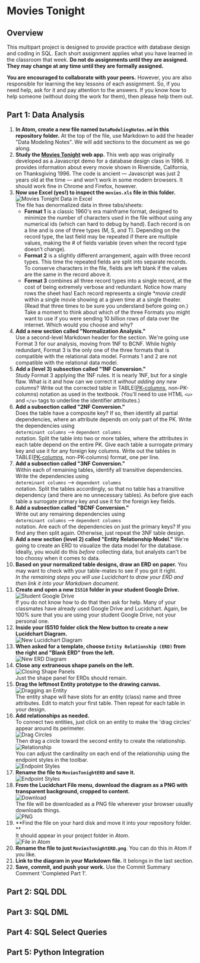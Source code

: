 # Movies Tonight

## Overview
This multipart project is designed to provide practice with database design and coding in SQL. Each short assignment applies what you have learned in the classroom that week. __Do not do assignments until they are assigned. They may change at any time until they are formally assigned.__

__You are encouraged to collaborate with your peers.__ However, you are also responsible for learning the key lessons of each assignment. So, if you need help, ask for it and pay attention to the answers. If you know how to help someone (without doing the work for them), then please help them out.

## Part 1: Data Analysis

1. **In Atom, create a new file named `DataModelingNotes.md` in this repository folder.** At the top of the file, use Markdown to add the header "Data Modeling Notes". We will add sections to the document as we go along.
2. **Study the [Movies Tonight](http://christopherhuntley.github.io/movies-tonight) web app.** This web app was originally developed as a Javascript demo for a database design class in 1996. It provides information about every movie shown in Riverside, California, on Thanksgiving 1996. The code is ancient –– Javascript was just 2 years old at the time –– and won’t work in some modern browsers. It should work fine in Chrome and Firefox, however.  
3. **Now use Excel (yes!) to inspect the `movies.xls` file in this folder.**   
![Movies Tonight Data in Excel](img/img1.png)  
The file has denormalized data in three tabs/sheets:
    * **Format 1** is a classic 1960's era mainframe format, designed to minimize the number of characters used in the file without using any numerical ids (which can hard to debug by hand). Each record is on a line and is one of three types (M, S, and T). Depending on the record type, the last field may be repeated if there are multiple values, making the # of fields variable (even when the record type doesn’t change).
    * **Format 2** is a slightly different arrangement, again with three record types. This time the repeated fields are split into separate records. To conserve characters in the file, fields are left blank if the values are the same in the record above it.
    * **Format 3** combines all three record types into a single record, at the cost of being extremely verbose and redundant. Notice how many rows the sheet has! Each record represents a single **movie credit* within a single movie showing at a given time at a single theater. (Read that three times to be sure you understand before going on.)     
  Take a moment to think about which of the three Formats you might want to use if you were sending 10 billion rows of data over the internet. Which would you choose and why?
4. **Add a new section called "Normalization Analysis."**  
Use a second-level Markdown header for the section. We're going use Format 3 for our analysis, moving from 1NF to BCNF. While highly redundant, Format 3 is the only one of the three formats that is compatible with the relational data model. Formats 1 and 2 are not compatible with the relational data model.
5. **Add a (level 3) subsection called "1NF Conversion."**  
Study Format 3 applying the 1NF rules. It is nearly 1NF, but for a single flaw. What is it and how can we correct it *without adding any new columns*? Write out the corrected table in TABLE(<u>PK-columns</u>, non-PK-columns) notation as used in the textbook. (You'll need to use HTML `<u>` and `</u>` tags to underline the identifier attributes.)
6. **Add a subsection called "2NF Conversion."**  
Does the table have a composite key? If so, then identify all partial dependencies, where an attribute depends on only part of the PK. Write the dependencies using  
`determinant columns` --> `dependent columns`  
 notation. Split the table into two or more tables, where the attributes in each table depend on the entire PK. Give each table a surrogate primary key and use it for any foreign key columns. Write out the tables in
TABLE(<u>PK-columns</u>, non-PK-columns) format, one per line.
7. **Add a subsection called "3NF Conversion."**  
Within each of remaining tables, identify all transitive dependencies. Write the dependencies using  
`determinant columns` --> `dependent columns`  
 notation. Split the tables accordingly, so that no table has a transitive dependency (and there are no unnecessary tables). As before give each table a surrogate primary key and use it for the foreign key fields.
8. **Add a subsection called "BCNF Conversion."**  
Write out any remaining dependencies using  
`determinant columns` --> `dependent columns`  
 notation. Are each of the dependencies on just the primary keys? If you find any then split again. Otherwise, just repeat the 3NF table design.  
9. **Add a new section (level 2) called "Entity Relationship Model."** We're going to create an ERD to visualize the data model for the database. Ideally, you would do this *before* collecting data, but analysts can't be too choosy when it comes to data.  
10. **Based on your normalized table designs, draw an ERD on paper.** You may want to check with your table-mates to see if you got it right.  
*In the remaining steps you will use Lucidchart to draw your ERD and then link it into your Markdown document.*
11. **Create and open a new `IS510` folder in your student Google Drive.**  
![Student Google Drive](img/img2.png)  
If you do not know how to do that then ask for help. Many of your classmates have already used Google Drive and Lucidchart. Again, be 100% sure that you are using your student Google Drive, not your personal one.
12. **Inside your IS510 folder click the New button to create a new Lucidchart Diagram.**  
![New Lucidchart Diagram](img/img3.png)
13. **When asked for a template, choose `Entity Relationship (ERD)` from the right and "Blank ERD" from the left.**  
![New ERD Diagram](img/img4.png)   
14. **Close any extraneous shape panels on the left.**  
![Closing Shape Panels](img/img5.png)  
Just the shape panel for ERDs should remain.  
15. **Drag the leftmost Entity prototype to the drawing canvas.**  
![Dragging an Entity](img/img6.png)  
The entity shape will have slots for an entity (class) name and three attributes. Edit to match your first table. Then repeat for each table in your design.
16. **Add relationships as needed.**  
To connect two entities, just click on an entity to make the 'drag circles' appear around its perimeter.  
![Drag Circles](img/img7.png)  
Then drag a circle toward the second entity to create the relationship.  
![Relationship](img/img8.png)  
You can adjust the cardinality on each end of the relationship using the endpoint styles in the toolbar.  
![Endpoint Styles](img/img9.png)   
17. **Rename the file to `MoviesTonightERD` and save it.**  
![Endpoint Styles](img/img10.png)  
18. **From the Lucidchart File menu, download the diagram as a PNG with transparent background, cropped to content.**  
![Download](img/img11.png)  
The file will be downloaded as a PNG file wherever your browser usually downloads things.  
![PNG](img/img12.png)   
19. **Find the file on your hard disk and move it into your repository folder. **  
It should appear in your project folder in Atom.  
![File in Atom](img/img12.png)
20. **Rename the file to just `MoviesTonightERD.png`**. You can do this in Atom if you like.
21. **Link to the diagram in your Markdown file.** It belongs in the last section.
22. **Save, commit, and push your work.** Use the Commit Summary Comment 'Completed Part 1'.

## Part 2: SQL DDL

## Part 3: SQL DML

## Part 4: SQL Select Queries

## Part 5: Python Integration
